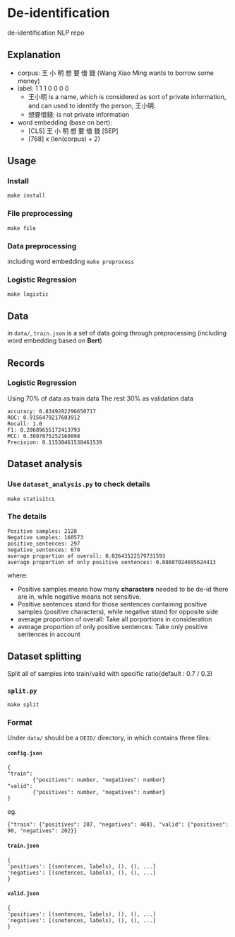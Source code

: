 # De-identification
de-identification NLP repo

## Explanation
* corpus: 王 小 明 想 要 借 錢
        (Wang Xiao Ming wants to borrow some money)
* label:  1  1  1 0  0  0  0
  * 王小明 is a name, which is considered as sort of private information, and can used to identify the person, 王小明.
  * 想要借錢: is not private information
* word embedding (base on bert):
  * [CLS] 王 小 明 想 要 借 錢 [SEP]
  * [768] x (len(corpus) + 2)
## Usage
### Install
`make install`
### File preprocessing
`make file`
### Data preprocessing
including word embedding
`make preprocess`
### Logistic Regression
`make logistic`

## Data
in `data/`, `train.json` is a set of data going through preprocessing (including word embedding based on **Bert**)


## Records
### Logistic Regression
Using 70% of data as train data
The rest 30% as validation data
```
accuracy: 0.8349282296650717
ROC: 0.9156479217603912
Recall: 1.0
F1: 0.20689655172413793
MCC: 0.3097075252160898
Precision: 0.11538461538461539
```

## Dataset analysis
### Use `dataset_analysis.py` to check details
`make statisitcs`
### The details
```
Positive samples: 2128
Negative samples: 160573
positive_sentences: 297
negative_sentences: 670
average proportion of overall: 0.02643522579731593
average proportion of only positive sentences: 0.08607024695624413
```
where:
* Positive samples means how many **characters** needed to be de-id there are in, while negative means not sensitive.
* Positive sentences stand for those sentences containing positive samples (positive characters), while negative stand for opposite side
* average proportion of overall: Take all porportions in consideration
* average proportion of only positive sentences: Take only positive sentences in account

## Dataset splitting
Split all of samples into train/valid with specific ratio(default : 0.7 / 0.3)
### `split.py`
```
make split
```
### Format
Under `data/` should be a `DEID/` directory,
in which contains three files:
#### `config.json`
```
{
"train":
        {"positives": number, "negatives": number}
"valid":
        {"positives": number, "negatives": number}
}
```
eg.
```
{"train": {"positives": 207, "negatives": 468}, "valid": {"positives": 90, "negatives": 202}}
```
#### `train.json`
```
{
'positives': [(sentences, labels), (), (), ...]
'negatives': [(snetences, labels), (), (), ...]
}
```
#### `valid.json`
```
{
'positives': [(sentences, labels), (), (), ...]
'negatives': [(snetences, labels), (), (), ...]
}
```

